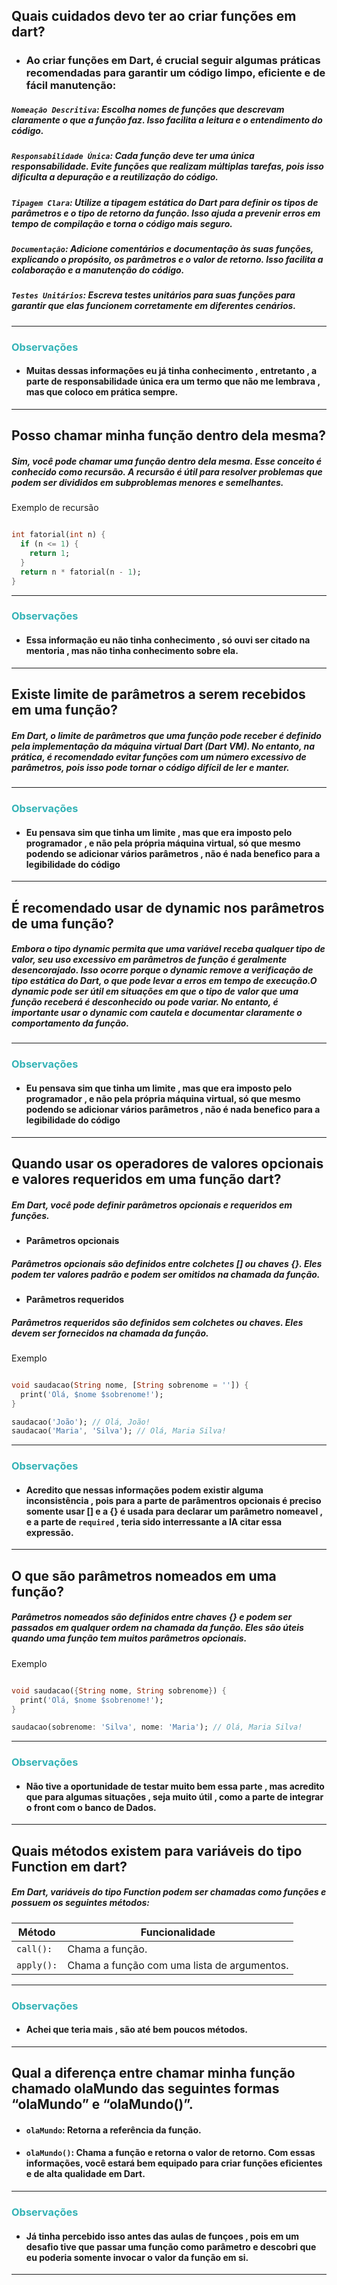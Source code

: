##  Quais cuidados devo ter ao criar funções em dart? 
+ ### Ao criar funções em Dart, é crucial seguir algumas práticas recomendadas para garantir um código limpo, eficiente e de fácil manutenção:

##### `Nomeação Descritiva`: Escolha nomes de funções que descrevam claramente o que a função faz. Isso facilita a leitura e o entendimento do código.
##### `Responsabilidade Única`: Cada função deve ter uma única responsabilidade. Evite funções que realizam múltiplas tarefas, pois isso dificulta a depuração e a reutilização do código.
##### `Tipagem Clara`: Utilize a tipagem estática do Dart para definir os tipos de parâmetros e o tipo de retorno da função. Isso ajuda a prevenir erros em tempo de compilação e torna o código mais seguro.
##### `Documentação`: Adicione comentários e documentação às suas funções, explicando o propósito, os parâmetros e o valor de retorno. Isso facilita a colaboração e a manutenção do código.
##### `Testes Unitários`: Escreva testes unitários para suas funções para garantir que elas funcionem corretamente em diferentes cenários.

----
<span style="color:#33b3b6">

### Observações

</span>

+ #### Muitas dessas informações eu já tinha conhecimento , entretanto , a parte de responsabilidade única era um termo que não me lembrava , mas que coloco em prática sempre. 


---

## Posso chamar minha função dentro dela mesma? 
#####  Sim, você pode chamar uma função dentro dela mesma. Esse conceito é conhecido como recursão. A recursão é útil para resolver problemas que podem ser divididos em subproblemas menores e semelhantes.

Exemplo de recursão
```Dart

int fatorial(int n) {
  if (n <= 1) {
    return 1;
  }
  return n * fatorial(n - 1);
}

```

----
<span style="color:#33b3b6">

### Observações

</span>

+ #### Essa informação eu não tinha conhecimento , só ouvi ser citado na mentoria , mas não tinha conhecimento sobre ela.


---

## Existe limite de parâmetros a serem recebidos em uma função?  
##### Em Dart, o limite de parâmetros que uma função pode receber é definido pela implementação da máquina virtual Dart (Dart VM). No entanto, na prática, é recomendado evitar funções com um número excessivo de parâmetros, pois isso pode tornar o código difícil de ler e manter.

----
<span style="color:#33b3b6">

### Observações

</span>

+ ####  Eu pensava sim que tinha um limite , mas que era imposto pelo programador , e não pela própria máquina virtual, só que mesmo podendo se adicionar vários parâmetros , não é nada benefico para a legibilidade do código 


---

## É recomendado usar de dynamic nos parâmetros de uma função? 
##### Embora o tipo dynamic permita que uma variável receba qualquer tipo de valor, seu uso excessivo em parâmetros de função é geralmente desencorajado. Isso ocorre porque o dynamic remove a verificação de tipo estática do Dart, o que pode levar a erros em tempo de execução.O dynamic pode ser útil em situações em que o tipo de valor que uma função receberá é desconhecido ou pode variar. No entanto, é importante usar o dynamic com cautela e documentar claramente o comportamento da função.

----
<span style="color:#33b3b6">

### Observações

</span>

+ ####  Eu pensava sim que tinha um limite , mas que era imposto pelo programador , e não pela própria máquina virtual, só que mesmo podendo se adicionar vários parâmetros , não é nada benefico para a legibilidade do código 

---

## Quando usar os operadores de valores opcionais e valores requeridos em uma função dart? 
##### Em Dart, você pode definir parâmetros opcionais e requeridos em funções.

+ ####  Parâmetros opcionais
##### Parâmetros opcionais são definidos entre colchetes [] ou chaves {}. Eles podem ter valores padrão e podem ser omitidos na chamada da função.

+ #### Parâmetros requeridos
##### Parâmetros requeridos são definidos sem colchetes ou chaves. Eles devem ser fornecidos na chamada da função.

Exemplo
```Dart

void saudacao(String nome, [String sobrenome = '']) {
  print('Olá, $nome $sobrenome!');
}

saudacao('João'); // Olá, João!
saudacao('Maria', 'Silva'); // Olá, Maria Silva!

```

----
<span style="color:#33b3b6">

### Observações

</span>

+ ####  Acredito que nessas informações podem existir alguma inconsistência , pois para a parte de parâmentros opcionais é preciso somente  usar [] e a {} é usada para  declarar um parâmetro nomeavel , e a parte de `required` , teria sido interressante a IA citar essa expressão.  

---

## O que são parâmetros nomeados em uma função? 
##### Parâmetros nomeados são definidos entre chaves {} e podem ser passados em qualquer ordem na chamada da função. Eles são úteis quando uma função tem muitos parâmetros opcionais.

Exemplo
```Dart

void saudacao({String nome, String sobrenome}) {
  print('Olá, $nome $sobrenome!');
}

saudacao(sobrenome: 'Silva', nome: 'Maria'); // Olá, Maria Silva!

```

----
<span style="color:#33b3b6">

### Observações

</span>

+ ####  Não tive a oportunidade de testar muito bem essa parte , mas acredito que para algumas situações , seja muito útil , como a parte de integrar o front com o banco de Dados.  

---

## Quais métodos existem para variáveis do tipo Function em dart? 

##### Em Dart, variáveis do tipo Function podem ser chamadas como funções e possuem os seguintes métodos:

|Método|Funcionalidade|
|-------|-------------|
|`call():`|Chama a função.|
|`apply():`|Chama a função com uma lista de argumentos.|

----
<span style="color:#33b3b6">

### Observações

</span>

+ ####  Achei que teria mais , são até bem poucos métodos.

---


 
 
## Qual a diferença entre chamar minha função chamado olaMundo das seguintes formas “olaMundo” e “olaMundo()”. 
+ #### `olaMundo`: Retorna a referência da função.
+ #### `olaMundo()`: Chama a função e retorna o valor de retorno. Com essas informações, você estará bem equipado para criar funções eficientes e de alta qualidade em Dart.

----
<span style="color:#33b3b6">

### Observações

</span>

+ ####  Já tinha percebido isso antes das aulas de funçoes , pois em um desafio tive que passar uma função como parâmetro e descobri que eu poderia somente invocar o valor da função em si. 

---